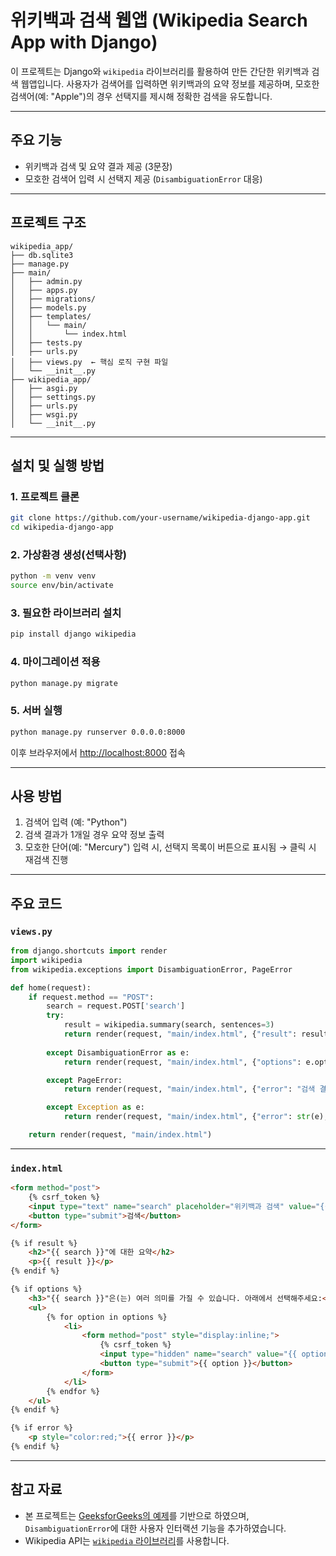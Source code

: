 # 위키백과 검색 웹앱 (Wikipedia Search App with Django)

이 프로젝트는 Django와 `wikipedia` 라이브러리를 활용하여 만든 간단한 위키백과 검색 웹앱입니다. 사용자가 검색어를 입력하면 위키백과의 요약 정보를 제공하며, 모호한 검색어(예: "Apple")의 경우 선택지를 제시해 정확한 검색을 유도합니다.

---

## 주요 기능

- 위키백과 검색 및 요약 결과 제공 (3문장)
- 모호한 검색어 입력 시 선택지 제공 (`DisambiguationError` 대응)

---

## 프로젝트 구조

```
wikipedia_app/
├── db.sqlite3
├── manage.py
├── main/
│   ├── admin.py
│   ├── apps.py
│   ├── migrations/
│   ├── models.py
│   ├── templates/
│   │   └── main/
│   │       └── index.html
│   ├── tests.py
│   ├── urls.py
│   ├── views.py  ← 핵심 로직 구현 파일
│   └── __init__.py
├── wikipedia_app/
│   ├── asgi.py
│   ├── settings.py
│   ├── urls.py
│   ├── wsgi.py
│   └── __init__.py
```

---

## 설치 및 실행 방법

### 1. 프로젝트 클론

```bash
git clone https://github.com/your-username/wikipedia-django-app.git
cd wikipedia-django-app
```

### 2. 가상환경 생성(선택사항)

```bash
python -m venv venv
source env/bin/activate
```

### 3. 필요한 라이브러리 설치

```bash
pip install django wikipedia
```

### 4. 마이그레이션 적용

```bash
python manage.py migrate
```

### 5. 서버 실행

```bash
python manage.py runserver 0.0.0.0:8000
```

이후 브라우저에서 [http://localhost:8000](http://localhost:8000) 접속

---

## 사용 방법

1. 검색어 입력 (예: "Python")
2. 검색 결과가 1개일 경우 요약 정보 출력
3. 모호한 단어(예: "Mercury") 입력 시, 선택지 목록이 버튼으로 표시됨 → 클릭 시 재검색 진행

---

## 주요 코드

### `views.py`

```python
from django.shortcuts import render
import wikipedia
from wikipedia.exceptions import DisambiguationError, PageError

def home(request): 
    if request.method == "POST": 
        search = request.POST['search'] 
        try: 
            result = wikipedia.summary(search, sentences=3)
            return render(request, "main/index.html", {"result": result, "search": search})
        
        except DisambiguationError as e:
            return render(request, "main/index.html", {"options": e.options, "search": search})

        except PageError:
            return render(request, "main/index.html", {"error": "검색 결과를 찾을 수 없습니다.", "search": search})

        except Exception as e:
            return render(request, "main/index.html", {"error": str(e), "search": search})

    return render(request, "main/index.html")
```

---

### `index.html`

```html
<form method="post">
    {% csrf_token %}
    <input type="text" name="search" placeholder="위키백과 검색" value="{{ search }}">
    <button type="submit">검색</button>
</form>

{% if result %}
    <h2>"{{ search }}"에 대한 요약</h2>
    <p>{{ result }}</p>
{% endif %}

{% if options %}
    <h3>"{{ search }}"은(는) 여러 의미를 가질 수 있습니다. 아래에서 선택해주세요:</h3>
    <ul>
        {% for option in options %}
            <li>
                <form method="post" style="display:inline;">
                    {% csrf_token %}
                    <input type="hidden" name="search" value="{{ option }}">
                    <button type="submit">{{ option }}</button>
                </form>
            </li>
        {% endfor %}
    </ul>
{% endif %}

{% if error %}
    <p style="color:red;">{{ error }}</p>
{% endif %}
```

---

## 참고 자료

- 본 프로젝트는 [GeeksforGeeks의 예제](https://www.geeksforgeeks.org/wikipedia-search-app-project-using-django/)를 기반으로 하였으며, `DisambiguationError`에 대한 사용자 인터랙션 기능을 추가하였습니다.
- Wikipedia API는 [`wikipedia` 라이브러리](https://pypi.org/project/wikipedia/)를 사용합니다.
